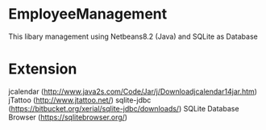 # EmployeeManagement
This libary management using Netbeans8.2 (Java) and SQLite as Database

# Extension
jcalendar (http://www.java2s.com/Code/Jar/j/Downloadjcalendar14jar.htm)
jTattoo (http://www.jtattoo.net/)
sqlite-jdbc (https://bitbucket.org/xerial/sqlite-jdbc/downloads/)
SQLite Database Browser (https://sqlitebrowser.org/)
